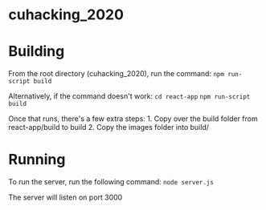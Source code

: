 # cuhacking_2020

# Building
From the root directory (cuhacking_2020), run the command:
    `npm run-script build`

Alternatively, if the command doesn't work:
    `cd react-app`
    `npm run-script build`

Once that runs, there's a few extra steps:
    1. Copy over the build folder from react-app/build to build
    2. Copy the images folder into build/

# Running
To run the server, run the following command:
    `node server.js`

The server will listen on port 3000